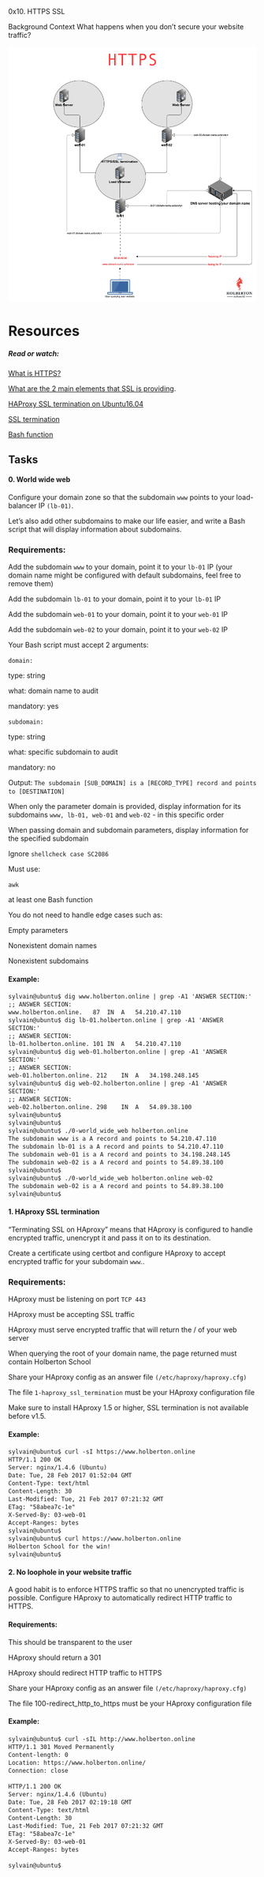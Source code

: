 0x10. HTTPS SSL

Background Context
What happens when you don’t secure your website traffic?



![https image](https://github.com/james-eo/alx-system_engineering-devops/blob/main/0x10-https_ssl/https.png)

# Resources
##### Read or watch:

[What is HTTPS?](https://www.instantssl.com/http-vs-https)

[What are the 2 main elements that SSL is providing](https://www.sslshopper.com/why-ssl-the-purpose-of-using-ssl-certificates.html).

[HAProxy SSL termination on Ubuntu16.04](https://docs.ionos.com/cloud)

[SSL termination](https://en.wikipedia.org/wiki/TLS_termination_proxy)

[Bash function](https://tldp.org/LDP/abs/html/complexfunct.html)


## Tasks
#### 0. World wide web
Configure your domain zone so that the subdomain `www` points to your load-balancer IP `(lb-01)`.

Let’s also add other subdomains to make our life easier, and write a Bash script that will display information about subdomains.

### Requirements:


Add the subdomain `www` to your domain, point it to your `lb-01` IP (your domain name might be configured with default subdomains, feel free to remove them)

Add the subdomain `lb-01` to your domain, point it to your `lb-01` IP

Add the subdomain `web-01` to your domain, point it to your `web-01` IP

Add the subdomain `web-02` to your domain, point it to your `web-02` IP


Your Bash script must accept 2 arguments:

`domain:`

  type: string
  
  what: domain name to audit
  
  mandatory: yes
  
`subdomain:`

  type: string
  
  what: specific subdomain to audit
  
  mandatory: no


Output: `The subdomain [SUB_DOMAIN] is a [RECORD_TYPE] record and points to [DESTINATION]`

When only the parameter domain is provided, display information for its subdomains `www, lb-01, web-01` and `web-02` - in this specific order

When passing domain and subdomain parameters, display information for the specified subdomain

Ignore `shellcheck case SC2086`

Must use:

  `awk`
  
  at least one Bash function
  
  You do not need to handle edge cases such as:
  
  Empty parameters
  
  Nonexistent domain names
  
  Nonexistent subdomains


#### Example:

```
sylvain@ubuntu$ dig www.holberton.online | grep -A1 'ANSWER SECTION:'
;; ANSWER SECTION:
www.holberton.online.   87  IN  A   54.210.47.110
sylvain@ubuntu$ dig lb-01.holberton.online | grep -A1 'ANSWER SECTION:'
;; ANSWER SECTION:
lb-01.holberton.online. 101 IN  A   54.210.47.110
sylvain@ubuntu$ dig web-01.holberton.online | grep -A1 'ANSWER SECTION:'
;; ANSWER SECTION:
web-01.holberton.online. 212    IN  A   34.198.248.145
sylvain@ubuntu$ dig web-02.holberton.online | grep -A1 'ANSWER SECTION:'
;; ANSWER SECTION:
web-02.holberton.online. 298    IN  A   54.89.38.100
sylvain@ubuntu$
sylvain@ubuntu$
sylvain@ubuntu$ ./0-world_wide_web holberton.online
The subdomain www is a A record and points to 54.210.47.110
The subdomain lb-01 is a A record and points to 54.210.47.110
The subdomain web-01 is a A record and points to 34.198.248.145
The subdomain web-02 is a A record and points to 54.89.38.100
sylvain@ubuntu$
sylvain@ubuntu$ ./0-world_wide_web holberton.online web-02
The subdomain web-02 is a A record and points to 54.89.38.100
sylvain@ubuntu$
```


#### 1. HAproxy SSL termination

“Terminating SSL on HAproxy” means that HAproxy is configured to handle encrypted traffic, unencrypt it and pass it on to its destination.

Create a certificate using certbot and configure HAproxy to accept encrypted traffic for your subdomain `www`..

### Requirements:

HAproxy must be listening on port `TCP 443`

HAproxy must be accepting SSL traffic

HAproxy must serve encrypted traffic that will return the / of your web server

When querying the root of your domain name, the page returned must contain Holberton School

Share your HAproxy config as an answer file `(/etc/haproxy/haproxy.cfg)`

The file `1-haproxy_ssl_termination` must be your HAproxy configuration file


Make sure to install HAproxy 1.5 or higher, SSL termination is not available before v1.5.

#### Example:
```
sylvain@ubuntu$ curl -sI https://www.holberton.online
HTTP/1.1 200 OK
Server: nginx/1.4.6 (Ubuntu)
Date: Tue, 28 Feb 2017 01:52:04 GMT
Content-Type: text/html
Content-Length: 30
Last-Modified: Tue, 21 Feb 2017 07:21:32 GMT
ETag: "58abea7c-1e"
X-Served-By: 03-web-01
Accept-Ranges: bytes
sylvain@ubuntu$
sylvain@ubuntu$ curl https://www.holberton.online
Holberton School for the win!
sylvain@ubuntu$
```

#### 2. No loophole in your website traffic

A good habit is to enforce HTTPS traffic so that no unencrypted traffic is possible. Configure HAproxy to automatically redirect HTTP traffic to HTTPS.

#### Requirements:

This should be transparent to the user

HAproxy should return a 301

HAproxy should redirect HTTP traffic to HTTPS

Share your HAproxy config as an answer file  `(/etc/haproxy/haproxy.cfg)`

The file 100-redirect_http_to_https must be your HAproxy configuration file

#### Example:
```
sylvain@ubuntu$ curl -sIL http://www.holberton.online
HTTP/1.1 301 Moved Permanently
Content-length: 0
Location: https://www.holberton.online/
Connection: close

HTTP/1.1 200 OK
Server: nginx/1.4.6 (Ubuntu)
Date: Tue, 28 Feb 2017 02:19:18 GMT
Content-Type: text/html
Content-Length: 30
Last-Modified: Tue, 21 Feb 2017 07:21:32 GMT
ETag: "58abea7c-1e"
X-Served-By: 03-web-01
Accept-Ranges: bytes

sylvain@ubuntu$
```
